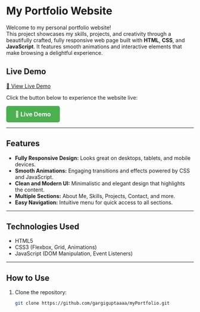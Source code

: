 # My Portfolio Website

Welcome to my personal portfolio website!  
This project showcases my skills, projects, and creativity through a beautifully crafted, fully responsive web page built with **HTML**, **CSS**, and **JavaScript**. It features smooth animations and interactive elements that make browsing a delightful experience.

## Live Demo

[🔗 View Live Demo](https://gargiguptaaaa.github.io/myPortfolio/)

Click the button below to experience the website live:

<a href="https://gargiguptaaaa.github.io/myPortfolio/" target="_blank" style="display:inline-block; background-color:#4CAF50; color:white; padding:12px 24px; text-align:center; border-radius:5px; text-decoration:none; font-weight:bold; font-size:16px;">
  🚀 Live Demo
</a>

---

## Features

- **Fully Responsive Design:** Looks great on desktops, tablets, and mobile devices.
- **Smooth Animations:** Engaging transitions and effects powered by CSS and JavaScript.
- **Clean and Modern UI:** Minimalistic and elegant design that highlights the content.
- **Multiple Sections:** About Me, Skills, Projects, Contact, and more.
- **Easy Navigation:** Intuitive menu for quick access to all sections.

---


## Technologies Used

- HTML5  
- CSS3 (Flexbox, Grid, Animations)  
- JavaScript (DOM Manipulation, Event Listeners)

---

## How to Use

1. Clone the repository:  
   ```bash
   git clone https://github.com/gargiguptaaaa/myPortfolio.git
